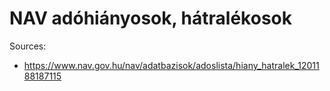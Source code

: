 # NAV adóhiányosok, hátralékosok

Sources:
* https://www.nav.gov.hu/nav/adatbazisok/adoslista/hiany_hatralek_1201188187115
